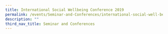 ```yaml
---
title: International Social Wellbeing Conference 2019
permalink: /events/Seminar-and-Conferences/international-social-well-being-conference-2019
description: ""
third_nav_title: Seminar and Conferences
---
```

